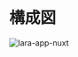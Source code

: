 # 構成図
![lara-app-nuxt](https://user-images.githubusercontent.com/54787545/132493088-524fccc2-bd1a-4bc4-9fa1-b5d3e4a44fce.jpg)
